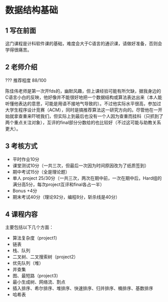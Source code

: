 # 数据结构基础
## 1 写在前面
这门课程是计科软件课的基础，难度会大于C语言的通识课，请做好准备，否则会学得很痛苦。
## 2 老师介绍
??? 推荐程度
    88/100

陈佳伟老师是第一次开fds的，幽默风趣，但上课经验可能有所欠缺，据我身边的C语言小白的反映，他好像并不能很好地把一个数据结构或算法表达出来（本人能听懂他表达的意思，可能是用语不接地气导致的）。不过他实际水平很高，参加过大学生程序设计竞赛（ACM），同时是搞推荐算法这一研究方向的。尽管他在一开始就拿查重来吓唬我们，但实际上到最后也没有一个人因为查重而挂科（只抓到了两个重点关注对象），互评的final部分分数给的也比较好（不过这可能与助教关系更大）。
## 3 考核方式
- 平时作业10分
- 课堂测试10分（一共三次，但最后一次因为时间原因改为了纸质签到）
- 期中考试15分（全是理论题）
- 单人 project 25/30分（一共三次，两次在期中前，一次在期中后，Hard组的满分高5分，每次project互评和final各占一半）
- Bonus +4分
- 期末考试40分（理论92分，编程8分，斩杀线是40分）
## 4 课程内容
主要包括以下几个方面：

- 算法复杂度（project1）
- 链表
- 栈、队列
- 二叉树、二叉搜索树（project2）
- 优先队列（堆）
- 并查集
- 图、最短路（project3）
- 最小生成树、网络流、割点
- 插入排序、希尔排序、堆排序、快速排序、归并排序、桶排序、基数排序
- 哈希表